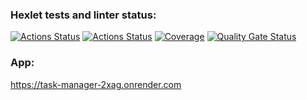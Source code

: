 ### Hexlet tests and linter status:
[![Actions Status](https://github.com/lagunova-julia/java-project-99/actions/workflows/hexlet-check.yml/badge.svg)](https://github.com/lagunova-julia/java-project-99/actions)
[![Actions Status](https://github.com/lagunova-julia/java-project-99/actions/workflows/SonarQube.yml/badge.svg)](https://github.com/lagunova-julia/java-project-99/actions)
[![Coverage](https://sonarcloud.io/api/project_badges/measure?project=lagunova-julia_java-project-99&metric=coverage)](https://sonarcloud.io/summary/new_code?id=lagunova-julia_java-project-99)
[![Quality Gate Status](https://sonarcloud.io/api/project_badges/measure?project=lagunova-julia_java-project-99&metric=alert_status)](https://sonarcloud.io/summary/new_code?id=lagunova-julia_java-project-99)

### App:
https://task-manager-2xag.onrender.com